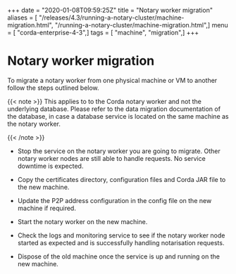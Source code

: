 +++
date = "2020-01-08T09:59:25Z"
title = "Notary worker migration"
aliases = [ "/releases/4.3/running-a-notary-cluster/machine-migration.html", "/running-a-notary-cluster/machine-migration.html",]
menu = [ "corda-enterprise-4-3",]
tags = [ "machine", "migration",]
+++


# Notary worker migration

To migrate a notary worker from one physical machine or VM to another
            follow the steps outlined below.


{{< note >}}
This applies to to the Corda notary worker and not the underlying database.
                Please refer to the data migration documentation of the database, in case
                a database service is located on the same machine as the notary worker.

{{< /note >}}

* Stop the service on the notary worker you are going to migrate. Other notary worker
                    nodes are still able to handle requests. No service downtime is expected.


* Copy the certificates directory, configuration files and Corda JAR file to the new machine.


* Update the P2P address configuration in the config file on the new machine if required.


* Start the notary worker on the new machine.


* Check the logs and monitoring service to see if the notary worker node started as expected and is successfully handling notarisation requests.


* Dispose of the old machine once the service is up and running on the new machine.



